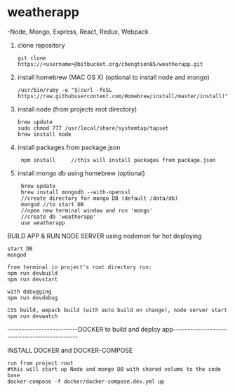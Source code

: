 # weatherapp

-Node, Mongo, Express, React, Redux, Webpack

1)	clone repository

		git clone https://<username>@bitbucket.org/cbengtson85/weatherapp.git

2)	install homebrew (MAC OS X) (optional to install node and mongo)

		/usr/bin/ruby -e "$(curl -fsSL https://raw.githubusercontent.com/Homebrew/install/master/install)"

3)	install node (from projects root directory)

		brew update
		sudo chmod 777 /usr/local/share/systemtap/tapset
		brew install node

4) install packages from package.json  

		npm install     //this will install packages from package.json


5) install mongo db using homebrew (optional)

		brew update
		brew install mongodb --with-openssl
		//create directory for mongo DB (default /data/db)
		mongod //to start DB
		//open new terminal window and run 'mongo'
		//create db 'weatherapp'
		use weatherapp


BUILD APP & RUN NODE SERVER using nodemon for hot deploying

	start DB
	mongod

	from terminal in project's root directory run:
	npm run devbuild
	npm run devstart

	with debugging
	npm run devdebug

	CSS build, wepack build (with auto build on change), node server start
	npm run devwatch


-------------------------DOCKER to build and deploy app--------------------------------------------

INSTALL DOCKER and DOCKER-COMPOSE

	run from project root
	#this will start up Node and mongo DB with shared volume to the code base
	docker-compose -f docker/docker-compose.dev.yml up
